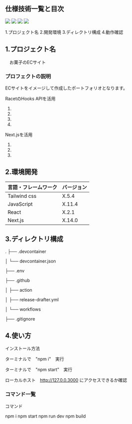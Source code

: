 ## 仕様技術一覧と目次

<img src="https://img.shields.io/badge/-Tailwind.css-{#61DAFB}.svg?logo=next.js&style={https://camo.qiitausercontent.com/a0136d9306acf9f316956fa391f9aa514b14727a/68747470733a2f2f696d672e736869656c64732e696f2f62616467652f2d4a6176615363726970742d3030303030302e7376673f7374796c653d666f722d7468652d6261646765266c6f676f3d4a617661536372697074266c6f676f436f6c6f723d463744463145}&logoColor={#61DAFB}">

<img src="https://img.shields.io/badge/-JavaScript-{#F7DF1E}.svg?logo=next.js&style={https://camo.qiitausercontent.com/a0136d9306acf9f316956fa391f9aa514b14727a/68747470733a2f2f696d672e736869656c64732e696f2f62616467652f2d4a6176615363726970742d3030303030302e7376673f7374796c653d666f722d7468652d6261646765266c6f676f3d4a617661536372697074266c6f676f436f6c6f723d463744463145}&logoColor={#F7DF1E}">

<img src="https://img.shields.io/badge/-React-{#61DAFB}.svg?logo=next.js&style={https://camo.qiitausercontent.com/a0136d9306acf9f316956fa391f9aa514b14727a/68747470733a2f2f696d672e736869656c64732e696f2f62616467652f2d4a6176615363726970742d3030303030302e7376673f7374796c653d666f722d7468652d6261646765266c6f676f3d4a617661536372697074266c6f676f436f6c6f723d463744463145}&logoColor={#61DAFB}">

<img src="https://img.shields.io/badge/-Next.js-{#61DAFB}.svg?logo=next.js&style={https://camo.qiitausercontent.com/a0136d9306acf9f316956fa391f9aa514b14727a/68747470733a2f2f696d672e736869656c64732e696f2f62616467652f2d4a6176615363726970742d3030303030302e7376673f7374796c653d666f722d7468652d6261646765266c6f676f3d4a617661536372697074266c6f676f436f6c6f723d463744463145}&logoColor={#61DAFB}">

1.プロジェクト名
2.開発環境
3.ディレクトリ構成
4.動作確認

## 1.プロジェクト名

　お菓子のECサイト

### プロフェクトの説明

 ECサイトをイメージして作成したポートフォリオとなります。

 RacetのHooks APIを活用
 
 1.
 
 2.
 
 3.
 
 4.

  Next.jsを活用
  
 1.
 
 2.
 
 3.

## 2.環境開発

<!-- 言語、フレームワーク、ミドルウェア、インフラの一覧とバージョンを記載 -->

| 言語・フレームワーク  | バージョン |
| --------------------- | ---------- |
| Tailwind css          | X.5.4      |
| JavaScript            | X.11.4     |
| React                 | X.2.1      |
| Next.js               | X.14.0     |

## 3.ディレクトリ構成

.
├── .devcontainer

│   └── devcontainer.json

├── .env

├── .github

│   ├── action

│   ├── release-drafter.yml

│   └── workflows

├── .gitignore

## 4.使い方

インストール方法

ターミナルで　"npm i"　実行

ターミナルで　"npm start"　実行

ローカルホスト　http://127.0.0.3000 にアクセスできるか確認

### コマンド一覧

コマンド

npm i
npm start
npm run dev
npm build
